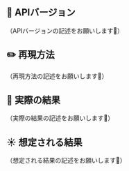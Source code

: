 ## :pushpin: APIバージョン
（APIバージョンの記述をお願いします:bow:）

## :pencil2: 再現方法
（再現方法の記述をお願いします:bow:）

## :bug: 実際の結果
（実際の結果の記述をお願いします:bow:）

## :sunny: 想定される結果
（想定される結果の記述をお願いします:bow:）
